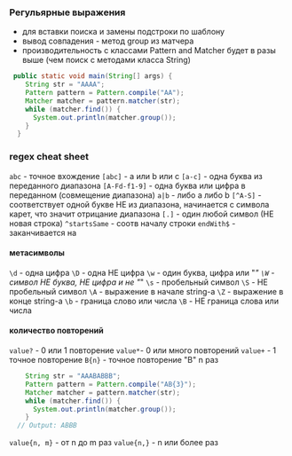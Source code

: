 ### Регульярные выражения
- для вставки поиска и замены подстроки по шаблону
- вывод совпадения - метод group из матчера
- производительность с классами Pattern and Matcher будет в разы выше (чем поиск с методами класса String)
```Java
 public static void main(String[] args) {
    String str = "AAAA";
    Pattern pattern = Pattern.compile("AA");
    Matcher matcher = pattern.matcher(str);
    while (matcher.find()) {
      System.out.println(matcher.group());
    }
  }
```
### regex cheat sheet

`abc` - точное вхождение
`[abc]` - а или b или с
`[a-c]` - одна буква из переданного диапазона
`[A-Fd-f1-9]` - одна буква или цифра в переданном  (совмещение диапазона)
`a|b` - либо a либо b
`[^A-S]` - соответствует одной букве НЕ из диапазона, начинается с символа карет, что значит отрицание диапазона
`[.]` - один любой символ (НЕ новая строка)
`^startsSame` - соотв началу строки
`endWith$` - заканчивается на 

#### метасимволы
`\d` - одна цифра
`\D` - одна НЕ цифра
`\w` - один буква, цифра или "_"
`\W` - символ НЕ буква, НЕ цифра и не "_"
`\s` - пробельный символ
`\S` - НЕ пробельный символ
`\A` - выражение в начале string-a
`\Z` - выражение в конце string-a
`\b` - граница слово или числа
`\B` - НЕ граница слова или числа


#### количество повторений
`value?` - 0 или 1 повторение
`value*`- 0 или много повторений
`value+` - 1 точное повторение
`B{n}` - точное повторение "B" n раз
```Java
    String str = "AAABABBB";
    Pattern pattern = Pattern.compile("AB{3}");
    Matcher matcher = pattern.matcher(str);
    while (matcher.find()) {
      System.out.println(matcher.group());
    }
  // Output: ABBB
```
`value{n, m}` - от n до m раз
`value{n,}` - n или более раз

